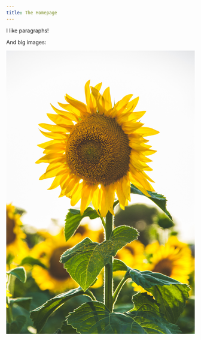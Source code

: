 ```yaml
---
title: The Homepage
---
```


I like paragraphs!

And big images:

![Sunflower](../images/sunflower.jpg)